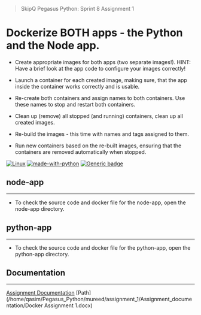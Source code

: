 > SkipQ Pegasus Python: Sprint 8 Assignment 1

# Dockerize BOTH apps - the Python and the Node app.

* Create appropriate images for both apps (two separate images!).
HINT: Have a brief look at the app code to configure your images correctly!

* Launch a container for each created image, making sure, 
that the app inside the container works correctly and is usable.

* Re-create both containers and assign names to both containers.
Use these names to stop and restart both containers.

* Clean up (remove) all stopped (and running) containers, 
clean up all created images.

* Re-build the images - this time with names and tags assigned to them.

* Run new containers based on the re-built images, ensuring that the containers
are removed automatically when stopped.

[![Linux](https://svgshare.com/i/Zhy.svg)](#) [![made-with-python](https://img.shields.io/badge/Made%20with-Python-1f425f.svg)](#) [![Generic badge](https://img.shields.io/badge/version-3.8.10-blue)](#)

## node-app
---

* To check the source code and docker file for the node-app, open the node-app directory.

## python-app
---

* To check the source code and docker file for the python-app, open the python-app directory.

## Documentation
---

[Assignment Documentation](https://github.com/mureedqasim2022skipq/Pegasus_Python/tree/main/mureed/assignment_1/Assignment_documentation)
[Path](/home/qasim/Pegasus_Python/mureed/assignment_1/Assignment_documentation/Docker Assignment 1.docx)